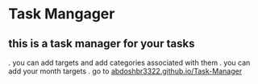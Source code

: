 # Task Mangager

  this is a task manager for your tasks
-------

. you can add targets and add categories associated with them
. you can add your month targets
. go to <a href="https://abdoshbr3322.github.io/Task-Manager/">abdoshbr3322.github.io/Task-Manager</a>
